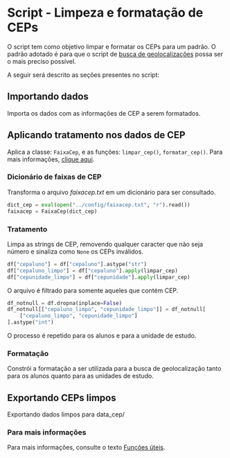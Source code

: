 # Script - Limpeza e formatação de CEPs

O script tem como objetivo limpar e formatar os CEPs para um padrão. O padrão adotado é para que o script de [busca de geolocalizações](./02_geo_seach.md) possa ser o mais preciso possível.

A seguir será descrito as seções presentes no script:

## Importando dados

Importa os dados com as informações de CEP a serem formatados.

## Aplicando tratamento nos dados de CEP

Aplica a classe: `FaixaCep`, e as funções: `limpar_cep()`, `formatar_cep()`. Para mais informações, [clique aqui](./funs_cep.md).

### Dicionário de faixas de CEP

Transforma o arquivo *faixacep.txt* em um dicionário para ser consultado.

```python
dict_cep = eval(open("../config/faixacep.txt", "r").read())
faixacep = FaixaCep(dict_cep)
```

### Tratamento

Limpa as strings de CEP, removendo qualquer caracter que não seja número e sinaliza como `None` os CEPs inválidos.

```python
df["cepaluno"] = df["cepaluno"].astype("str")
df["cepaluno_limpo"] = df["cepaluno"].apply(limpar_cep)
df["cepunidade_limpo"] = df["cepunidade"].apply(limpar_cep)
```

O arquivo é filtrado para somente aqueles que contém CEP.

```python
df_notnull = df.dropna(inplace=False)
df_notnull[["cepaluno_limpo", "cepunidade_limpo"]] = df_notnull[
    ["cepaluno_limpo", "cepunidade_limpo"]
].astype("int")
```

O processo é repetido para os alunos e para a unidade de estudo.

### Formatação

Constrói a formatação a ser utilizada para a busca de geolocalização tanto para os alunos quanto para as unidades de estudo.

## Exportando CEPs limpos

Exportando dados limpos para data_cep/

### Para mais informações

Para mais informações, consulte o texto [Funções úteis](./funs_cep.md).
